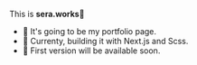 This is <strong>sera.works</strong>:wave:
- :pushpin: It's going to be my portfolio page. 
- :wrench: Currenty, building it with Next.js and Scss.
- :gem: First version will be available soon. 
